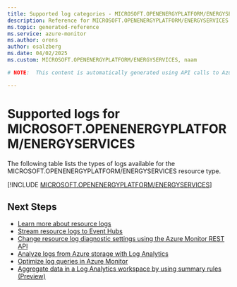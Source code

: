 ```yaml
---
title: Supported log categories - MICROSOFT.OPENENERGYPLATFORM/ENERGYSERVICES
description: Reference for MICROSOFT.OPENENERGYPLATFORM/ENERGYSERVICES in Azure Monitor Logs.
ms.topic: generated-reference
ms.service: azure-monitor
ms.author: orens
author: osalzberg
ms.date: 04/02/2025
ms.custom: MICROSOFT.OPENENERGYPLATFORM/ENERGYSERVICES, naam

# NOTE:  This content is automatically generated using API calls to Azure. Any edits made on these files will be overwritten in the next run of the script. 

---
```





# Supported logs for MICROSOFT.OPENENERGYPLATFORM/ENERGYSERVICES  
The following table lists the types of logs available for the MICROSOFT.OPENENERGYPLATFORM/ENERGYSERVICES resource type.
  

  
[!INCLUDE [MICROSOFT.OPENENERGYPLATFORM/ENERGYSERVICES](~/reusable-content/ce-skilling/azure/includes/azure-monitor/reference/logs/microsoft-openenergyplatform-energyservices-logs-include.md)]  
  

## Next Steps

* [Learn more about resource logs](/azure/azure-monitor/essentials/platform-logs-overview)
* [Stream resource logs to Event Hubs](/azure/azure-monitor/essentials/resource-logs#send-to-azure-event-hubs)
* [Change resource log diagnostic settings using the Azure Monitor REST API](/rest/api/monitor/diagnosticsettings)
* [Analyze logs from Azure storage with Log Analytics](/azure/azure-monitor/essentials/resource-logs#send-to-log-analytics-workspace)
* [Optimize log queries in Azure Monitor](/azure/azure-monitor/logs/query-optimization)
* [Aggregate data in a Log Analytics workspace by using summary rules (Preview)](/azure/azure-monitor/logs/summary-rules)